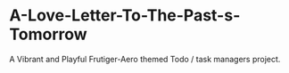 # A-Love-Letter-To-The-Past-s-Tomorrow
A Vibrant and Playful Frutiger-Aero themed Todo / task managers project.
